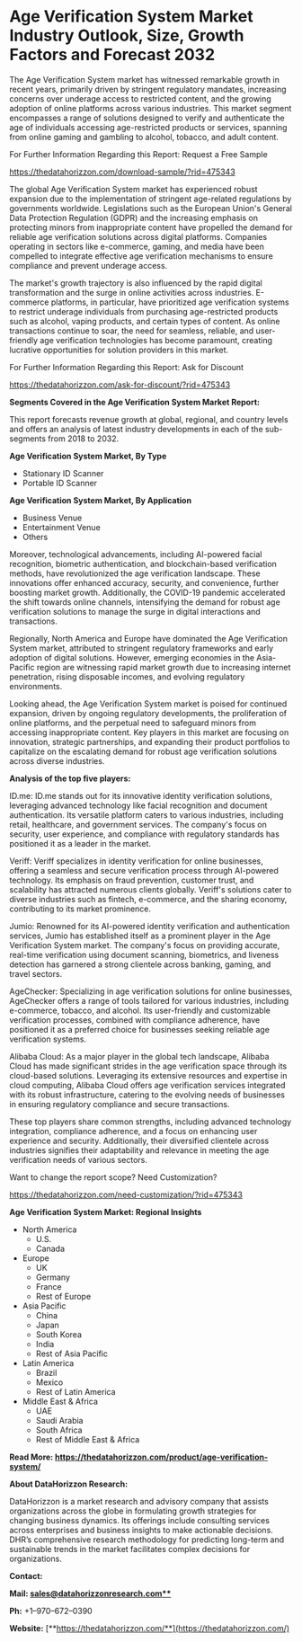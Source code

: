 ﻿# **Age Verification System Market Industry Outlook, Size, Growth Factors and Forecast 2032**
The Age Verification System market has witnessed remarkable growth in recent years, primarily driven by stringent regulatory mandates, increasing concerns over underage access to restricted content, and the growing adoption of online platforms across various industries. This market segment encompasses a range of solutions designed to verify and authenticate the age of individuals accessing age-restricted products or services, spanning from online gaming and gambling to alcohol, tobacco, and adult content.

For Further Information Regarding this Report: Request a Free Sample

<https://thedatahorizzon.com/download-sample/?rid=475343>

The global Age Verification System market has experienced robust expansion due to the implementation of stringent age-related regulations by governments worldwide. Legislations such as the European Union's General Data Protection Regulation (GDPR) and the increasing emphasis on protecting minors from inappropriate content have propelled the demand for reliable age verification solutions across digital platforms. Companies operating in sectors like e-commerce, gaming, and media have been compelled to integrate effective age verification mechanisms to ensure compliance and prevent underage access.

The market's growth trajectory is also influenced by the rapid digital transformation and the surge in online activities across industries. E-commerce platforms, in particular, have prioritized age verification systems to restrict underage individuals from purchasing age-restricted products such as alcohol, vaping products, and certain types of content. As online transactions continue to soar, the need for seamless, reliable, and user-friendly age verification technologies has become paramount, creating lucrative opportunities for solution providers in this market.

For Further Information Regarding this Report: Ask for Discount

<https://thedatahorizzon.com/ask-for-discount/?rid=475343>

**Segments Covered in the Age Verification System Market Report:**

This report forecasts revenue growth at global, regional, and country levels and offers an analysis of latest industry developments in each of the sub-segments from 2018 to 2032.

**Age Verification System Market, By Type**

- Stationary ID Scanner
- Portable ID Scanner

**Age Verification System Market, By Application**

- Business Venue
- Entertainment Venue
- Others

Moreover, technological advancements, including AI-powered facial recognition, biometric authentication, and blockchain-based verification methods, have revolutionized the age verification landscape. These innovations offer enhanced accuracy, security, and convenience, further boosting market growth. Additionally, the COVID-19 pandemic accelerated the shift towards online channels, intensifying the demand for robust age verification solutions to manage the surge in digital interactions and transactions.

Regionally, North America and Europe have dominated the Age Verification System market, attributed to stringent regulatory frameworks and early adoption of digital solutions. However, emerging economies in the Asia-Pacific region are witnessing rapid market growth due to increasing internet penetration, rising disposable incomes, and evolving regulatory environments.

Looking ahead, the Age Verification System market is poised for continued expansion, driven by ongoing regulatory developments, the proliferation of online platforms, and the perpetual need to safeguard minors from accessing inappropriate content. Key players in this market are focusing on innovation, strategic partnerships, and expanding their product portfolios to capitalize on the escalating demand for robust age verification solutions across diverse industries.

**Analysis of the top five players:**

ID.me: ID.me stands out for its innovative identity verification solutions, leveraging advanced technology like facial recognition and document authentication. Its versatile platform caters to various industries, including retail, healthcare, and government services. The company's focus on security, user experience, and compliance with regulatory standards has positioned it as a leader in the market.

Veriff: Veriff specializes in identity verification for online businesses, offering a seamless and secure verification process through AI-powered technology. Its emphasis on fraud prevention, customer trust, and scalability has attracted numerous clients globally. Veriff's solutions cater to diverse industries such as fintech, e-commerce, and the sharing economy, contributing to its market prominence.

Jumio: Renowned for its AI-powered identity verification and authentication services, Jumio has established itself as a prominent player in the Age Verification System market. The company's focus on providing accurate, real-time verification using document scanning, biometrics, and liveness detection has garnered a strong clientele across banking, gaming, and travel sectors.

AgeChecker: Specializing in age verification solutions for online businesses, AgeChecker offers a range of tools tailored for various industries, including e-commerce, tobacco, and alcohol. Its user-friendly and customizable verification processes, combined with compliance adherence, have positioned it as a preferred choice for businesses seeking reliable age verification systems.

Alibaba Cloud: As a major player in the global tech landscape, Alibaba Cloud has made significant strides in the age verification space through its cloud-based solutions. Leveraging its extensive resources and expertise in cloud computing, Alibaba Cloud offers age verification services integrated with its robust infrastructure, catering to the evolving needs of businesses in ensuring regulatory compliance and secure transactions.

These top players share common strengths, including advanced technology integration, compliance adherence, and a focus on enhancing user experience and security. Additionally, their diversified clientele across industries signifies their adaptability and relevance in meeting the age verification needs of various sectors.

Want to change the report scope? Need Customization?

<https://thedatahorizzon.com/need-customization/?rid=475343>

**Age Verification System Market: Regional Insights**

- North America
  - U.S.
  - Canada
- Europe
  - UK
  - Germany
  - France
  - Rest of Europe
- Asia Pacific
  - China
  - Japan
  - South Korea
  - India
  - Rest of Asia Pacific
- Latin America
  - Brazil
  - Mexico
  - Rest of Latin America
- Middle East & Africa
  - UAE
  - Saudi Arabia
  - South Africa
  - Rest of Middle East & Africa

**Read More: https://thedatahorizzon.com/product/age-verification-system/**

**About DataHorizzon Research:**

DataHorizzon is a market research and advisory company that assists organizations across the globe in formulating growth strategies for changing business dynamics. Its offerings include consulting services across enterprises and business insights to make actionable decisions. DHR’s comprehensive research methodology for predicting long-term and sustainable trends in the market facilitates complex decisions for organizations.

**Contact:**

**Mail: [sales@datahorizzonresearch.com**](mailto:sales@datahorizzonresearch.com)**

**Ph:** +1–970–672–0390

**Website:** [**https://thedatahorizzon.com/**](https://thedatahorizzon.com/)


